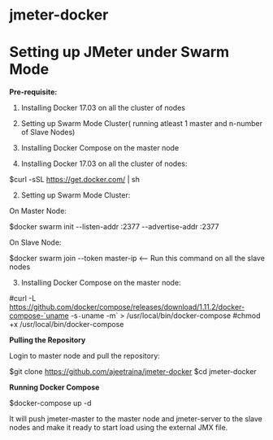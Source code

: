 # jmeter-docker
<h1>Setting up JMeter under Swarm Mode</h1>

<b>Pre-requisite:</b>

1. Installing Docker 17.03 on all the cluster of nodes
2. Setting up Swarm Mode Cluster( running atleast 1 master and n-number of Slave Nodes)
3. Installing Docker Compose on the master node

1. Installing Docker 17.03 on all the cluster of nodes:

$curl -sSL https://get.docker.com/ | sh

2. Setting up Swarm Mode Cluster:

On Master Node:

$docker swarm init --listen-addr <master-ip>:2377 --advertise-addr <master-ip>:2377

On Slave Node:

$docker swarm join --token <TOKEN> master-ip  <-- Run this command on all the slave nodes

3. Installing Docker Compose on the master node:

#curl -L https://github.com/docker/compose/releases/download/1.11.2/docker-compose-`uname -s`-`uname -m` > /usr/local/bin/docker-compose
#chmod +x /usr/local/bin/docker-compose

<b> Pulling the Repository </b>

Login to master node and pull the repository:

$git clone https://github.com/ajeetraina/jmeter-docker
$cd jmeter-docker

<b>Running Docker Compose</b>

$docker-compose up -d

It will push jmeter-master to the master node and jmeter-server to the slave nodes and make it ready to start load using the external JMX file.











